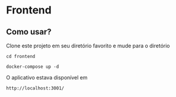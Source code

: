 # Frontend

## Como usar?

Clone este projeto em seu diretório favorito e mude para o diretório

```console
cd frontend
```

```console
docker-compose up -d
```

O aplicativo estava disponível em

```console
http://localhost:3001/
```